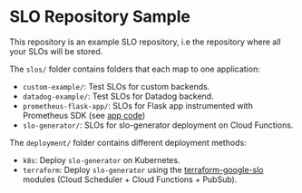 # SLO Repository Sample

This repository is an example SLO repository, i.e the repository where all your
SLOs will be stored.

The `slos/` folder contains folders that each map to one application:

* `custom-example/`: Test SLOs for custom backends.
* `datadog-example/`: Test SLOs for Datadog backend.
* `prometheus-flask-app/`: SLOs for Flask app instrumented with Prometheus
SDK (see [app code](https://github.com/ocervell/gunicorn-opentelemetry-poc/tree/prometheus))
* `slo-generator/`: SLOs for slo-generator deployment on Cloud Functions.

The `deployment/` folder contains different deployment methods:
* `k8s`: Deploy `slo-generator` on Kubernetes.
* `terraform`: Deploy `slo-generator` using the [terraform-google-slo](https://github.com/terraform-google-modules/terraform-google-slo) modules (Cloud Scheduler + Cloud Functions + PubSub).
